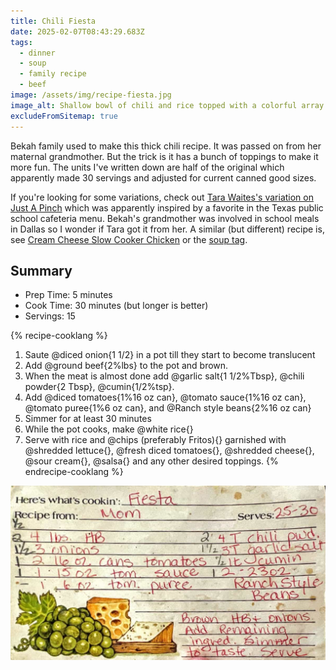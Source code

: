 ```yaml
---
title: Chili Fiesta
date: 2025-02-07T08:43:29.683Z
tags:
  - dinner
  - soup
  - family recipe
  - beef
image: /assets/img/recipe-fiesta.jpg
image_alt: Shallow bowl of chili and rice topped with a colorful array of chips, cheese, tomatoes, and lettuce.
excludeFromSitemap: true
---
```


Bekah family used to make this thick chili recipe.
It was passed on from her maternal grandmother.
But the trick is it has a bunch of toppings to make it more fun.
The units I've written down are half of the original which apparently made 30 servings and adjusted for current canned good sizes.

If you're looking for some variations, check out [Tara Waites's variation on Just A Pinch](https://www.justapinch.com/recipes/main-course/main-course-beef/fiesta-salad.html) which was apparently inspired by a favorite in the Texas public school cafeteria menu.
Bekah's grandmother was involved in school meals in Dallas so I wonder if Tara got it from her.
A similar (but different) recipe is, see [Cream Cheese Slow Cooker Chicken](/recipes/2021/04/30/cream-cheese-slow-cooker-chicken/) or the [soup tag](/posts/tags/soup/).

## Summary

- Prep Time: 5 minutes
- Cook Time: 30 minutes (but longer is better)
- Servings: 15

{% recipe-cooklang %}
1. Saute @diced onion{1 1/2} in a pot till they start to become translucent
1. Add @ground beef{2%lbs} to the pot and brown.
1. When the meat is almost done add @garlic salt{1 1/2%Tbsp}, @chili powder{2 Tbsp}, @cumin{1/2%tsp}.
1. Add @diced tomatoes{1%16 oz can}, @tomato sauce{1%16 oz can}, @tomato puree{1%6 oz can}, and @Ranch style beans{2%16 oz can}
1. Simmer for at least 30 minutes
1. While the pot cooks, make @white rice{}
1. Serve with rice and @chips (preferably Fritos){} garnished with @shredded lettuce{}, @fresh diced tomatoes{}, @shredded cheese{}, @sour cream{}, @salsa{} and any other desired toppings.
{% endrecipe-cooklang %}

![cute recipe card that says it's from 'Mom' describing an abbreviated recipe.](/assets/img/recipe-fiesta-card.jpg "Here's the original recipe")
